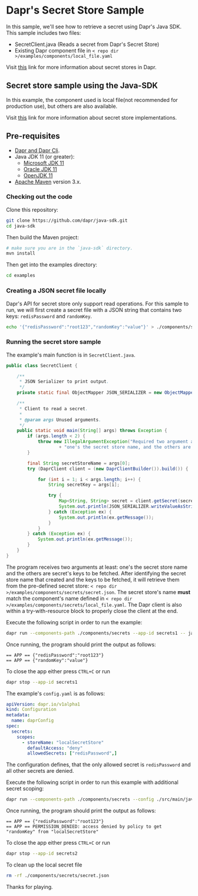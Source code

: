 # Dapr's Secret Store Sample

In this sample, we'll see how to retrieve a secret using Dapr's Java SDK.
This sample includes two files:

* SecretClient.java (Reads a secret from Dapr's Secret Store)
* Existing Dapr component file in `< repo dir >/examples/components/local_file.yaml`

Visit [this](https://docs.dapr.io/developing-applications/building-blocks/secrets/secrets-overview/) link for more information about secret stores in Dapr.

## Secret store sample using the Java-SDK

In this example, the component used is local file(not recommended for production use), but others are also available.

Visit [this](https://github.com/dapr/components-contrib/tree/master/secretstores) link for more information about secret store implementations.


## Pre-requisites

* [Dapr and Dapr Cli](https://docs.dapr.io/getting-started/install-dapr/).
* Java JDK 11 (or greater):
  * [Microsoft JDK 11](https://docs.microsoft.com/en-us/java/openjdk/download#openjdk-11)
  * [Oracle JDK 11](https://www.oracle.com/technetwork/java/javase/downloads/index.html#JDK11)
  * [OpenJDK 11](https://jdk.java.net/11/)
* [Apache Maven](https://maven.apache.org/install.html) version 3.x.

### Checking out the code

Clone this repository:

```sh
git clone https://github.com/dapr/java-sdk.git
cd java-sdk
```

Then build the Maven project:

```sh
# make sure you are in the `java-sdk` directory.
mvn install
```

Then get into the examples directory:

```sh
cd examples
```

### Creating a JSON secret file locally

Dapr's API for secret store only support read operations. For this sample to run, we will first create a secret file with a JSON string that contains two keys: `redisPassword` and `randomKey`.

<!-- STEP
name: create local file 
-->

```bash
echo '{"redisPassword":"root123","randomKey":"value"}' > ./components/secrets/secret.json
```

<!-- END_STEP -->

### Running the secret store sample

The example's main function is in `SecretClient.java`.

```java
public class SecretClient {

    /**
     * JSON Serializer to print output.
     */
    private static final ObjectMapper JSON_SERIALIZER = new ObjectMapper();

    /**
     * Client to read a secret.
     *
     * @param args Unused arguments.
     */
    public static void main(String[] args) throws Exception {
        if (args.length < 2) {
            throw new IllegalArgumentException("Required two argument at least: "
                    + "one's the secret store name, and the others are secret keys.");
        }

        final String secretStoreName = args[0];
        try (DaprClient client = (new DaprClientBuilder()).build()) {

            for (int i = 1; i < args.length; i++) {
                String secretKey = args[i];

                try {
                    Map<String, String> secret = client.getSecret(secretStoreName, secretKey).block();
                    System.out.println(JSON_SERIALIZER.writeValueAsString(secret));
                } catch (Exception ex) {
                    System.out.println(ex.getMessage());
                }
            }
        } catch (Exception ex) {
            System.out.println(ex.getMessage());
        }
    }
}
```
The program receives two arguments at least: one's the secret store name and the others are secret's keys to be fetched.
After identifying the secret store name that created and the keys to be fetched, it will retrieve them from the pre-defined secret store: `< repo dir >/examples/components/secrets/secret.json`.
The secret store's name **must** match the component's name defined in `< repo dir >/examples/components/secrets/local_file.yaml`.
The Dapr client is also within a try-with-resource block to properly close the client at the end.

Execute the following script in order to run the example:

<!-- STEP
name: Validate normal run
expected_stdout_lines:
  - '== APP == {"redisPassword":"root123"}'
  - '== APP == {"randomKey":"value"}'
background: true
sleep: 5
-->

```bash
dapr run --components-path ./components/secrets --app-id secrets1 -- java -jar target/dapr-java-sdk-examples-exec.jar io.dapr.examples.secrets.SecretClient localSecretStore redisPassword randomKey
```

<!-- END_STEP -->

Once running, the program should print the output as follows:

```
== APP == {"redisPassword":"root123"}
== APP == {"randomKey":"value"}
```

To close the app either press `CTRL+C` or run

<!-- STEP
name: Cleanup first app
-->

```bash
dapr stop --app-id secrets1
```

<!-- END_STEP -->


The example's `config.yaml` is as follows:
```yaml
apiVersion: dapr.io/v1alpha1
kind: Configuration
metadata:
  name: daprConfig
spec:
  secrets:
    scopes:
      - storeName: "localSecretStore"
        defaultAccess: "deny"
        allowedSecrets: ["redisPassword",]
```

The configuration defines, that the only allowed secret is `redisPassword` and all other secrets are denied.

Execute the following script in order to run this example with additional secret scoping:

<!-- STEP
name: Validate error on querying random secret
expected_stdout_lines:
  - '== APP == {"redisPassword":"root123"}'
  - '== APP == PERMISSION_DENIED: access denied by policy to get "randomKey" from "localSecretStore"'
background: true
sleep: 5
-->

```sh
dapr run --components-path ./components/secrets --config ./src/main/java/io/dapr/examples/secrets/config.yaml --app-id secrets2 -- java -jar target/dapr-java-sdk-examples-exec.jar io.dapr.examples.secrets.SecretClient localSecretStore redisPassword randomKey
```

<!-- END_STEP --> 

Once running, the program should print the output as follows:

```
== APP == {"redisPassword":"root123"}
== APP == PERMISSION_DENIED: access denied by policy to get "randomKey" from "localSecretStore"
``` 

To close the app either press `CTRL+C` or run

<!-- STEP
name: Cleanup second app
-->

```bash
dapr stop --app-id secrets2
```

<!-- END_STEP -->


To clean up the local secret file

<!-- STEP
name: Cleanup local secret file
-->

```sh
rm -rf ./components/secrets/secret.json
```

<!-- END_STEP -->

Thanks for playing.
